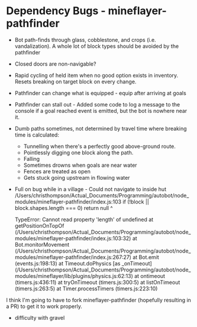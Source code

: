 # Dependency Bugs - mineflayer-pathfinder
* Bot path-finds through glass, cobblestone, and crops (i.e. vandalization). A whole lot of block types should be avoided by the pathfinder
* Closed doors are non-navigable?
* Rapid cycling of held item when no good option exists in inventory. Resets breaking on target block on every change.
* Pathfinder can change what is equipped - equip after arriving at goals
* Pathfinder can stall out - Added some code to log a message to the console if a goal reached event is emitted, but the bot is nowhere near it.
* Dumb paths sometimes, not determined by travel time where breaking time is calculated:
	* Tunnelling when there's a perfectly good above-ground route.
	* Pointlessly digging one block along the path.
	* Falling
	* Sometimes drowns when goals are near water
	* Fences are treated as open
	* Gets stuck going upstream in flowing water
* Full on bug while in a village - Could not navigate to inside hut
	/Users/christhompson/Actual_Documents/Programming/autobot/node_modules/mineflayer-pathfinder/index.js:103
		if (!block || block.shapes.length === 0) return null
								^

	TypeError: Cannot read property 'length' of undefined
		at getPositionOnTopOf (/Users/christhompson/Actual_Documents/Programming/autobot/node_modules/mineflayer-pathfinder/index.js:103:32)
		at Bot.monitorMovement (/Users/christhompson/Actual_Documents/Programming/autobot/node_modules/mineflayer-pathfinder/index.js:267:27)
		at Bot.emit (events.js:198:13)
		at Timeout.doPhysics [as _onTimeout] (/Users/christhompson/Actual_Documents/Programming/autobot/node_modules/mineflayer/lib/plugins/physics.js:62:13)
		at ontimeout (timers.js:436:11)
		at tryOnTimeout (timers.js:300:5)
		at listOnTimeout (timers.js:263:5)
		at Timer.processTimers (timers.js:223:10)

I think I'm going to have to fork mineflayer-pathfinder (hopefully resulting in a PR) to get it to work properly.


* difficulty with gravel